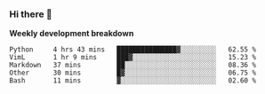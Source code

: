 ### Hi there 👋


**Weekly development breakdown**

<!--START_SECTION:waka-->
```text
Python     4 hrs 43 mins   ███████████████▓░░░░░░░░░   62.55 % 
VimL       1 hr 9 mins     ███▓░░░░░░░░░░░░░░░░░░░░░   15.23 % 
Markdown   37 mins         ██░░░░░░░░░░░░░░░░░░░░░░░   08.36 % 
Other      30 mins         █▓░░░░░░░░░░░░░░░░░░░░░░░   06.75 % 
Bash       11 mins         ▓░░░░░░░░░░░░░░░░░░░░░░░░   02.60 % 
```
<!--END_SECTION:waka-->
